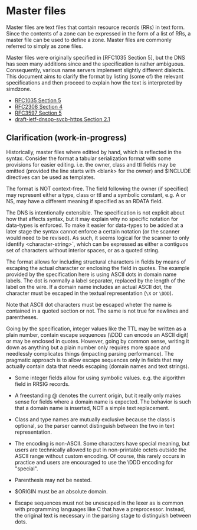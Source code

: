 # Master files

Master files are text files that contain resource records (RRs) in text form.
Since the contents of a zone can be expressed in the form of a list of RRs, a
master file can be used to define a zone. Master files are commonly referred
to simply as zone files.

Master files were originally specified in [RFC1035 Section 5], but the DNS
has seen many additions since and the specification is rather ambiguous.
Consequently, various name servers implement slightly different dialects. This
document aims to clarify the format by listing (some of) the relevant
specifications and then proceed to explain how the text is interpreted by
simdzone.

* [RFC1035 Section 5](https://datatracker.ietf.org/doc/html/rfc1035#section-5)
* [RFC2308 Section 4](https://datatracker.ietf.org/doc/html/rfc2308#section-4)
* [RFC3597 Section 5](https://datatracker.ietf.org/doc/html/rfc3597#section-5)
* [draft-ietf-dnsop-svcb-https Section 2.1](https://www.ietf.org/archive/id/draft-ietf-dnsop-svcb-https-12.html#name-zone-file-presentation-form)


## Clarification (work-in-progress)

Historically, master files where editted by hand, which is reflected in the
syntax. Consider the format a tabular serialization format with some provisions
for easier editing. i.e. the owner, class and ttl fields may be omitted
(provided the line starts with \<blank\> for the owner) and $INCLUDE directives
can be used as templates.

The format is NOT context-free. The field following the owner (if specified)
may represent either a type, class or ttl and a symbolic constant, e.g. A
or NS, may have a different meaning if specified as an RDATA field.

The DNS is intentionally extensible. The specification is not explicit about
how that affects syntax, but it may explain why no specific notation for
data-types is enforced. To make it easier for data-types to be added at a later
stage the syntax cannot enforce a certain notation (or the scanner would need
to be revised). As such, it seems logical for the scanner to only identify
\<character-string\>`, which can be expressed as either a contiguos set of
characters without interior spaces, or as a quoted string.

The format allows for including structural characters in fields by means of
escaping the actual character or enclosing the field in quotes. The example
provided by the specification here is using ASCII dots in domain name labels.
The dot is normally a label separater, replaced by the length of the label
on the wire. If a domain name includes an actual ASCII dot, the character
must be escaped in the textual representation (`\X` or `\DDD`).

Note that ASCII dot characters must be escaped wheter the name is contained
in a quoted section or not. The same is not true for newlines and parentheses.

Going by the specification, integer values like the TTL may be written as
a plain number, contain escape sequences (\DDD can encode an ASCII digit) or
may be enclosed in quotes. However, going by common sense, writing it down as
anything but a plain number only requires more space and needlessly
complicates things (impacting parsing performance). The pragmatic approach is
to allow escape sequences only in fields that may actually contain data that
needs escaping (domain names and text strings).

* Some integer fields allow for using symbolic values. e.g. the algorithm
  field in RRSIG records.

* A freestanding @ denotes the current origin, but it really only makes sense
  for fields where a domain name is expected. The behavior is such that a
  domain name is inserted, NOT a simple text replacement.

* Class and type names are mutually exclusive because the class is optional,
  so the parser cannot distinguish between the two in text representation.

* The encoding is non-ASCII. Some characters have special meaning, but users
  are technically allowed to put in non-printable octets outside the ASCII
  range without custom encoding.
  Of course, this rarely occurs in practice and users are encouraged to use
  the \DDD encoding for "special".

* Parenthesis may not be nested.

* $ORIGIN must be an absolute domain.

* Escape sequences must not be unescaped in the lexer as is common with
  programming languages like C that have a preprocessor. Instead, the
  original text is necessary in the parsing stage to distinguish between dots.
